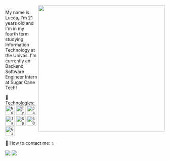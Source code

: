 <img src="https://raw.githubusercontent.com/MicaelliMedeiros/micaellimedeiros/master/image/computer-illustration.png" min-width="400px" max-width="400px" width="400px" align="right">

<p align="left"> 
  My name is Lucca, I'm 21 years old and I'm in my fourth term studying Information Technology at the Univás. I'm currently an Backend Software Engineer Intern at Sugar Cane Tech!
</p>

<p align="left">
  🦄 Technologies: 
                    <code><img height="30" src="https://www.svgrepo.com/show/354119/nodejs-icon.svg" alt="Nodejs"/></code>
		    <code><img height="30" src="https://www.svgrepo.com/show/349540/typescript.svg" alt="Typescript"/></code>
		    <code><img height="30" src="https://www.svgrepo.com/show/349419/javascript.svg" alt="Javascript"/></code>
                    <code><img height="30" src="https://www.svgrepo.com/show/452234/java.svg" alt="Java"/></code>
                    <code><img height="30" src="https://www.svgrepo.com/show/376350/spring.svg" alt="Spring"/></code>
                    <code><img height="30" src="https://www.svgrepo.com/show/127001/sql-file-format.svg" alt="SQL"/></code>
                    <code><img height="30" src="https://www.svgrepo.com/show/452210/git.svg" alt="Git"/></code>
</p>
<p align="left">
  💌 How to contact me: ⤵️
</p>

<p align="left">
  <a href="#" alt="Gmail">
  <img src="https://img.shields.io/badge/-Gmail-FF0000?style=flat-square&labelColor=FF0000&logo=gmail&logoColor=white&link=mailto:luccarebtoledo@gmail.com" /></a>

  <a href="#" alt="LinkedIn">
  <img src="https://img.shields.io/badge/-Linkedin-0e76a8?style=flat-square&logo=Linkedin&logoColor=white&link=https://www.linkedin.com/in/lucca-toledo/" /></a>
</p>
